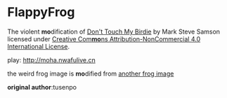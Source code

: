 # FlappyFrog
The violent **mo**dification of [Don't Touch My Birdie](https://github.com/marksteve/dtmb) by Mark Steve Samson
licensed under [Creative Com**mo**ns Attribution-NonCommercial 4.0 International License](https://creativecommons.org/licenses/by-nc/4.0/).

play: http://moha.nwafulive.cn

the weird frog image is **mo**dified from [another frog image](https://amphibian.com/)

**original author**:tusenpo
